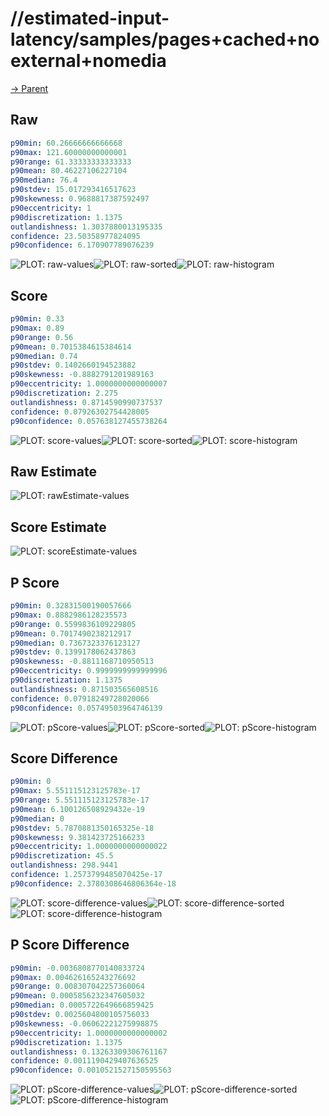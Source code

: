 
# //estimated-input-latency/samples/pages+cached+noexternal+nomedia

[→ Parent](../..)


## Raw


```yaml
p90min: 60.26666666666668
p90max: 121.60000000000001
p90range: 61.33333333333333
p90mean: 80.46227106227104
p90median: 76.4
p90stdev: 15.017293416517623
p90skewness: 0.9688817387592497
p90eccentricity: 1
p90discretization: 1.1375
outlandishness: 1.3037880013195335
confidence: 23.50358977824095
p90confidence: 6.170907789076239

```

![PLOT: raw-values](./raw/values.svg)![PLOT: raw-sorted](./raw/sorted.svg)![PLOT: raw-histogram](./raw/histogram.svg)
## Score


```yaml
p90min: 0.33
p90max: 0.89
p90range: 0.56
p90mean: 0.7015384615384614
p90median: 0.74
p90stdev: 0.1402660194523882
p90skewness: -0.8882791201989163
p90eccentricity: 1.0000000000000007
p90discretization: 2.275
outlandishness: 0.8714590990737537
confidence: 0.07926302754428005
p90confidence: 0.057638127455738264

```

![PLOT: score-values](./score/values.svg)![PLOT: score-sorted](./score/sorted.svg)![PLOT: score-histogram](./score/histogram.svg)
## Raw Estimate

![PLOT: rawEstimate-values](./rawEstimate/values.svg)
## Score Estimate

![PLOT: scoreEstimate-values](./scoreEstimate/values.svg)
## P Score


```yaml
p90min: 0.32831500190057666
p90max: 0.8882986128235573
p90range: 0.5599836109229805
p90mean: 0.7017490238212917
p90median: 0.7367323376123127
p90stdev: 0.1399178062437863
p90skewness: -0.8811168710950513
p90eccentricity: 0.9999999999999996
p90discretization: 1.1375
outlandishness: 0.871503565608516
confidence: 0.07918249728020066
p90confidence: 0.05749503964746139

```

![PLOT: pScore-values](./pScore/values.svg)![PLOT: pScore-sorted](./pScore/sorted.svg)![PLOT: pScore-histogram](./pScore/histogram.svg)
## Score Difference


```yaml
p90min: 0
p90max: 5.551115123125783e-17
p90range: 5.551115123125783e-17
p90mean: 6.100126508929432e-19
p90median: 0
p90stdev: 5.7870881350165325e-18
p90skewness: 9.381423725166233
p90eccentricity: 1.0000000000000022
p90discretization: 45.5
outlandishness: 298.9441
confidence: 1.2573799485070425e-17
p90confidence: 2.3780308646806364e-18

```

![PLOT: score-difference-values](./score-difference/values.svg)![PLOT: score-difference-sorted](./score-difference/sorted.svg)![PLOT: score-difference-histogram](./score-difference/histogram.svg)
## P Score Difference


```yaml
p90min: -0.0036808770140833724
p90max: 0.004626165243276692
p90range: 0.008307042257360064
p90mean: 0.0005856232347605032
p90median: 0.0005722649666859425
p90stdev: 0.0025604800105756033
p90skewness: -0.06062221275998875
p90eccentricity: 1.0000000000000002
p90discretization: 1.1375
outlandishness: 0.13263309306761167
confidence: 0.0011190429407636525
p90confidence: 0.0010521527150595563

```

![PLOT: pScore-difference-values](./pScore-difference/values.svg)![PLOT: pScore-difference-sorted](./pScore-difference/sorted.svg)![PLOT: pScore-difference-histogram](./pScore-difference/histogram.svg)